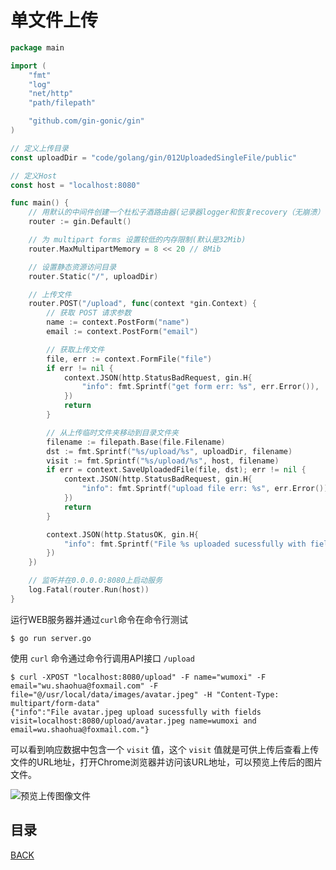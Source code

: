 # 单文件上传

```go
package main

import (
	"fmt"
	"log"
	"net/http"
	"path/filepath"

	"github.com/gin-gonic/gin"
)

// 定义上传目录
const uploadDir = "code/golang/gin/012UploadedSingleFile/public"

// 定义Host
const host = "localhost:8080"

func main() {
	// 用默认的中间件创建一个杜松子酒路由器(记录器logger和恢复recovery（无崩溃）中间件)
	router := gin.Default()

	// 为 multipart forms 设置较低的内存限制(默认是32Mib)
	router.MaxMultipartMemory = 8 << 20 // 8Mib

	// 设置静态资源访问目录
	router.Static("/", uploadDir)

	// 上传文件
	router.POST("/upload", func(context *gin.Context) {
		// 获取 POST 请求参数
		name := context.PostForm("name")
		email := context.PostForm("email")

		// 获取上传文件
		file, err := context.FormFile("file")
		if err != nil {
			context.JSON(http.StatusBadRequest, gin.H{
				"info": fmt.Sprintf("get form err: %s", err.Error()),
			})
			return
		}

		// 从上传临时文件夹移动到目录文件夹
		filename := filepath.Base(file.Filename)
		dst := fmt.Sprintf("%s/upload/%s", uploadDir, filename)
		visit := fmt.Sprintf("%s/upload/%s", host, filename)
		if err = context.SaveUploadedFile(file, dst); err != nil {
			context.JSON(http.StatusBadRequest, gin.H{
				"info": fmt.Sprintf("upload file err: %s", err.Error()),
			})
			return
		}

		context.JSON(http.StatusOK, gin.H{
			"info": fmt.Sprintf("File %s uploaded sucessfully with fields visit=%s name=%s and email=%s.", file.Filename, visit, name, email),
		})
	})

	// 监听并在0.0.0.0:8080上启动服务
	log.Fatal(router.Run(host))
}
```

运行WEB服务器并通过`curl`命令在命令行测试

```shell
$ go run server.go
```

使用 `curl` 命令通过命令行调用API接口 `/upload`

```shell
$ curl -XPOST "localhost:8080/upload" -F name="wumoxi" -F email="wu.shaohua@foxmail.com" -F file="@/usr/local/data/images/avatar.jpeg" -H "Content-Type: multipart/form-data"
{"info":"File avatar.jpeg upload sucessfully with fields visit=localhost:8080/upload/avatar.jpeg name=wumoxi and email=wu.shaohua@foxmail.com."}
```

可以看到响应数据中包含一个 `visit` 值，这个 `visit` 值就是可供上传后查看上传文件的URL地址，打开Chrome浏览器并访问该URL地址，可以预览上传后的图片文件。

![预览上传图像文件](https://lucklit.oss-cn-beijing.aliyuncs.com/written/Snip20191218_65.png)

## 目录

[BACK](../gin-use.md)